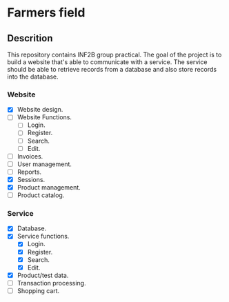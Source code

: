# Farmers field

## Descrition

This repository contains INF2B group practical. The goal of the project is to build a website that's able to communicate with a service. The service should be able to retrieve records from a database and also store records into the database.

### Website

- [x] Website design.
- [ ] Website Functions.
  - [ ] Login.
  - [ ] Register.
  - [ ] Search.
  - [ ] Edit.
- [ ] Invoices.
- [ ] User management.
- [ ] Reports.
- [x] Sessions.
- [x] Product management.
- [ ] Product catalog.

### Service

- [x] Database.
- [x] Service functions.
  - [x] Login.
  - [x] Register.
  - [x] Search.
  - [x] Edit.
- [x] Product/test data.
- [ ] Transaction processing.
- [ ] Shopping cart.
